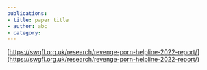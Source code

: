 ```yaml
---
publications:
- title: paper title
- author: abc
- category: 
---
```


[https://swgfl.org.uk/research/revenge-porn-helpline-2022-report/](https://swgfl.org.uk/research/revenge-porn-helpline-2022-report/)



